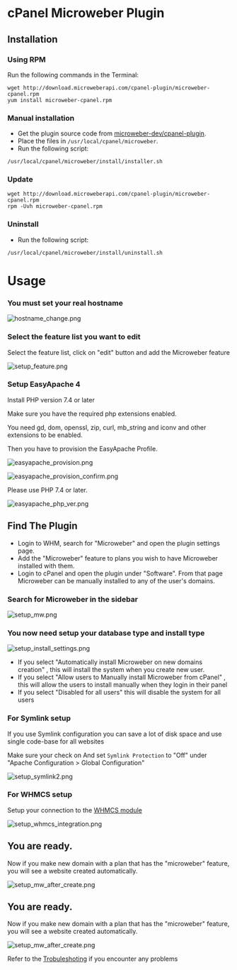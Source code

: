 # cPanel Microweber Plugin

## Installation


### Using RPM

Run the following commands in the Terminal:

```
wget http://download.microweberapi.com/cpanel-plugin/microweber-cpanel.rpm
yum install microweber-cpanel.rpm
```
 
### Manual installation

* Get the plugin source code from [microweber-dev/cpanel-plugin](https://github.com/microweber-dev/cpanel-plugin).
* Place the files in `/usr/local/cpanel/microweber`.
* Run the following script:

```
/usr/local/cpanel/microweber/install/installer.sh
```

### Update 

```
wget http://download.microweberapi.com/cpanel-plugin/microweber-cpanel.rpm
rpm -Uvh microweber-cpanel.rpm
```

### Uninstall
 
* Run the following script:

```setup_acl.png
/usr/local/cpanel/microweber/install/uninstall.sh
```


 
# Usage 

### You must set your real hostname
![hostname_change.png](https://raw.githubusercontent.com/microweber-dev/cpanel-plugin/master/assets/hostname_change.png "")


### Select the feature list you want to edit 
Select the feature list, click on "edit" button and add the Microweber feature

![setup_feature.png](https://raw.githubusercontent.com/microweber-dev/cpanel-plugin/master/assets/setup_feature.png "")

### Setup EasyApache 4

Install PHP version 7.4 or later 

Make sure you have the required php extensions enabled. 

You need gd, dom, openssl, zip, curl, mb_string and iconv and other extensions to be enabled. 
 

Then you have to provision the EasyApache Profile.

![easyapache_provision.png](https://raw.githubusercontent.com/microweber-dev/cpanel-plugin/master/assets/easyapache_provision.png "")

![easyapache_provision_confirm.png](https://raw.githubusercontent.com/microweber-dev/cpanel-plugin/master/assets/easyapache_provision_confirm.png "")


Please use PHP 7.4 or later. 


![easyapache_php_ver.png](https://raw.githubusercontent.com/microweber-dev/cpanel-plugin/master/assets/easyapache_php_ver.png "")

 ## Find The Plugin

* Login to WHM, search for "Microweber" and open the plugin settings page.
* Add the "Microweber" feature to plans you wish to have Microweber installed with them.
* Login to cPanel and open the plugin under "Software". From that page Microweber can be manually installed to any of the user's domains.

### Search for Microweber in the sidebar
![setup_mw.png](https://raw.githubusercontent.com/microweber-dev/cpanel-plugin/master/assets/setup_mw.png "")

### You now need setup your database type and install type 

![setup_install_settings.png](https://raw.githubusercontent.com/microweber-dev/cpanel-plugin/master/assets/setup_install_settings.png "")

* If you select "Automatically install Microweber on new domains creation" , this will install the system when you create new user. 
* If you select "Allow users to Manually install Microweber from cPanel" , this will allow the users to install manually when they login in their panel
* If you select "Disabled for all users" this will disable the system for all users




### For Symlink setup

If you use Symlink configuration you can save a lot of disk space and use single code-base for all websites

Make sure your check on  And set `Symlink Protection` to "Off" under "Apache Configuration > Global Configuration"



![setup_symlink2.png](https://raw.githubusercontent.com/microweber-dev/cpanel-plugin/master/assets/setup_symlink2.png "")

 
### For WHMCS setup

Setup your connection to the [WHMCS module](https://github.com/microweber-dev/whmcs_plugin "") 


![setup_whmcs_integration.png](https://raw.githubusercontent.com/microweber-dev/cpanel-plugin/master/assets/setup_whmcs_integration.png "")


## You are ready. 

Now if you make new domain with a plan that has the "microweber" feature, you will see a website created automatically. 

![setup_mw_after_create.png](https://raw.githubusercontent.com/microweber-dev/cpanel-plugin/master/assets/setup_mw_after_create.png "")



## You are ready. 

Now if you make new domain with a plan that has the "microweber" feature, you will see a website created automatically. 

![setup_mw_after_create.png](https://raw.githubusercontent.com/microweber-dev/cpanel-plugin/master/assets/setup_mw_after_create.png "")


Refer to the [Trobuleshoting](TROUBLESHOOTING.md) if you encounter any problems

